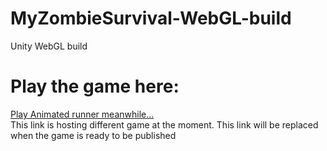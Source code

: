 # MyZombieSurvival-WebGL-build
Unity WebGL build

# Play the game here:
<a href="https://git-laakso.github.io/MyZombieSurvival-WebGL-build/index">Play Animated runner meanwhile...</a> <br>
This link is hosting different game at the moment. This link will be replaced when the game is ready to be published
